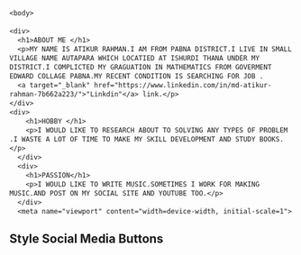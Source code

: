 
<html>
    <head>
        <style>
        ul {
          list-style-type: none;
          margin: 0;
          padding: 0;
          overflow: hidden;
        }
        
        li {
          float: left;
        }
        
        li a {
          display: block;
          padding: 8px;
          background-color: red;
        }
        </style>
        </head>
        <body>
          
        
        <ul>
          <li><a href="#home">HOME</a></li>
          <li><a href="https://www.facebook.com/profile.php?id=100004735575673">FACEBOOK</a></li>
          <li><a href="https://www.linkedin.com/in/md-atikur-rahman-7b662a223/">LINKDIN</a></li>
          <li><a href="https://www.facebook.com/profile.php?id=100004735575673">ONLINE TEXT</a></li>
        </ul>
            
        
        </body>

        #image part circle
        <head>
            <meta name="viewport" content="width=device-width, initial-scale=1">
            <style>
            img {
              border-radius: 50%;
            }
            </style>
            </head>
            <body>
            
            <h2>Rounded Images</h2>
            
            <img src="for job picture.jpg" alt="Avatar" style="width:200px">
            
            </body>


<style>
body {
  background-color: black;
}
</style>
<style>
    div {
      border: 1px solid gray;
      padding: 8px;
    }
    
    h1 {
      text-align: center;
      text-transform: uppercase;
      color: #4CAF50;
    }
    
    p {
      text-indent: 50px;
      text-align: justify;
      letter-spacing: 3px;
      color:red;
    }
    
    a {
      text-decoration: none;
      color: #008CBA;
    }
    </style>

    <body>
    
    <div>
      <h1>ABOUT ME </h1>
      <p>MY NAME IS ATIKUR RAHMAN.I AM FROM PABNA DISTRICT.I LIVE IN SMALL VILLAGE NAME AUTAPARA WHICH LOCATIED AT ISHURDI THANA UNDER MY DISTRICT.I COMPLICTED MY GRAGUATION IN MATHEMATICS FROM GOVERMENT EDWARD COLLAGE PABNA.MY RECENT CONDITION IS SEARCHING FOR JOB .
      <a target="_blank" href="https://www.linkedin.com/in/md-atikur-rahman-7b662a223/">"Linkdin"</a> link.</p>
    </div>
    <div>
        <h1>HOBBY </h1>
        <p>I WOULD LIKE TO RESEARCH ABOUT TO SOLVING ANY TYPES OF PROBLEM .I WASTE A LOT OF TIME TO MAKE MY SKILL DEVELOPMENT AND STUDY BOOKS.</p>
      </div>
      <div>
        <h1>PASSION</h1>
        <p>I WOULD LIKE TO WRITE MUSIC.SOMETIMES I WORK FOR MAKING MUSIC.AND POST ON MY SOCIAL SITE AND YOUTUBE TOO.</p>
      </div>
      <meta name="viewport" content="width=device-width, initial-scale=1">
<link rel="stylesheet" href="https://cdnjs.cloudflare.com/ajax/libs/font-awesome/4.7.0/css/font-awesome.min.css">
<style>
.fa {
  padding: 20px;
  font-size: 30px;
  width: 50px;
  text-align: center;
  text-decoration: none;
  margin: 5px 2px;
}

.fa:hover {
    opacity: 0.7;
}

.fa-facebook {
  background: #3B5998;
  color: white;
}


.fa-linkedin {
  background: #007bb5;
  color: white;
}

.fa-youtube {
  background: #bb0000;
  color: white;
}

.fa-instagram {
  background: #125688;
  color: white;
}





</style>
</head>
<body>

<h2>Style Social Media Buttons</h2>

<!-- Add font awesome icons -->
<a href="https://www.facebook.com/profile.php?id=100004735575673" class="fa fa-facebook"></a>

<a href="https://www.linkedin.com/in/md-atikur-rahman-7b662a223/" class="fa fa-linkedin"></a>
<a href="https://www.youtube.com/@atikurrahman9121" class="fa fa-youtube"></a>

      
</body>
    
    







  

</html>

